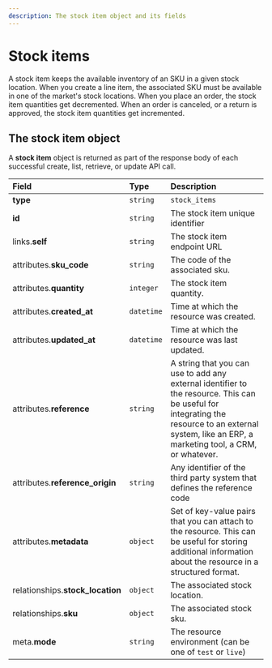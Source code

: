 ```yaml
---
description: The stock item object and its fields
---
```


# Stock items

A stock item keeps the available inventory of an SKU in a given stock location. When you create a line item, the associated SKU must be available in one of the market's stock locations. When you place an order, the stock item quantities get decremented. When an order is canceled, or a return is approved, the stock item quantities get incremented.

## The stock item object

A **stock item** object is returned as part of the response body of each successful create, list, retrieve, or update API call.

| Field | Type | Description |
| :--- | :--- | :--- |
| **type** | `string` | `stock_items` |
| **id** | `string` | The stock item unique identifier |
| links.**self** | `string` | The stock item endpoint URL |
| attributes.**sku\_code** | `string` | The code of the associated sku. |
| attributes.**quantity** | `integer` | The stock item quantity. |
| attributes.**created\_at** | `datetime` | Time at which the resource was created. |
| attributes.**updated\_at** | `datetime` | Time at which the resource was last updated. |
| attributes.**reference** | `string` | A string that you can use to add any external identifier to the resource. This can be useful for integrating the resource to an external system, like an ERP, a marketing tool, a CRM, or whatever. |
| attributes.**reference\_origin** | `string` | Any identifier of the third party system that defines the reference code |
| attributes.**metadata** | `object` | Set of key-value pairs that you can attach to the resource. This can be useful for storing additional information about the resource in a structured format. |
| relationships.**stock\_location** | `object` | The associated stock location. |
| relationships.**sku** | `object` | The associated stock sku. |
| meta.**mode** | `string` | The resource environment \(can be one of `test` or `live`\) |

